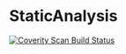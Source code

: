 # StaticAnalysis
<a href="https://scan.coverity.com/projects/lb296415-staticanalysis">
  <img alt="Coverity Scan Build Status"
       src="https://scan.coverity.com/projects/14129/badge.svg"/>
</a>
